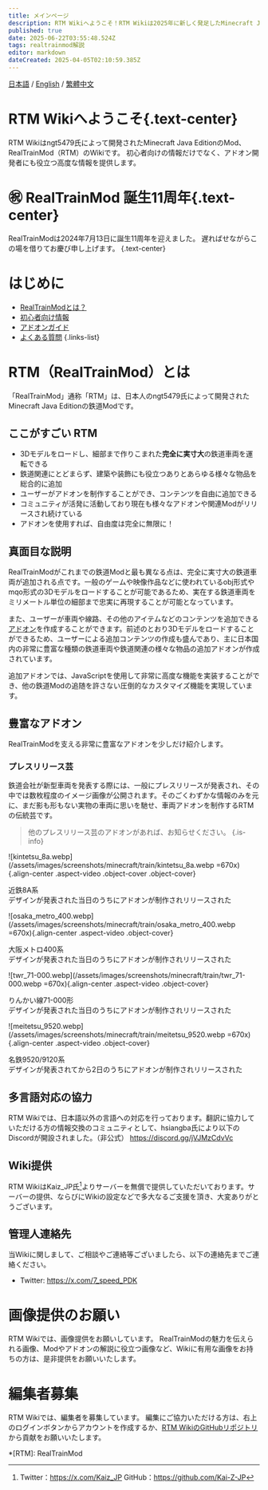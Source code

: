 ```yaml
---
title: メインページ
description: RTM Wikiへようこそ！RTM Wikiは2025年に新しく発足したMinecraft Java Editionの鉄道Mod、RealTrainMod（RTM）のWikiです。このサイトを見ればRealTrainModがわかる！
published: true
date: 2025-06-22T03:55:48.524Z
tags: realtrainmod解説
editor: markdown
dateCreated: 2025-04-05T02:10:59.385Z
---
```


[日本語](/ja/home) / [English](/en/home) / [繁體中文](/zh-tw/home)

# RTM Wikiへようこそ{.text-center}
RTM Wikiはngt5479氏によって開発されたMinecraft Java EditionのMod、RealTrainMod（RTM）のWikiです。
初心者向けの情報だけでなく、アドオン開発者にも役立つ高度な情報を提供します。

# ㊗ RealTrainMod 誕生11周年{.text-center}
RealTrainModは2024年7月13日に誕生11周年を迎えました。
遅ればせながらこの場を借りてお慶び申し上げます。
{.text-center}

# はじめに
- [RealTrainModとは？](#rtmrealtrainmodとは)
- [初心者向け情報](/ja/getting-started/)
- [アドオンガイド](/ja/addons)
- [よくある質問](/ja/faq)
{.links-list}

# RTM（RealTrainMod）とは
「RealTrainMod」通称「RTM」は、日本人のngt5479氏によって開発されたMinecraft Java Editionの鉄道Modです。

## ここがすごい RTM
- 3Dモデルをロードし、細部まで作りこまれた**完全に実寸大**の鉄道車両を運転できる
- 鉄道関連にとどまらず、建築や装飾にも役立つありとあらゆる様々な物品を総合的に追加
- ユーザーがアドオンを制作することができ、コンテンツを自由に追加できる
- コミュニティが活発に活動しており現在も様々なアドオンや関連Modがリリースされ続けている
- アドオンを使用すれば、自由度は完全に無限に！

## 真面目な説明
RealTrainModがこれまでの鉄道Modと最も異なる点は、完全に実寸大の鉄道車両が追加される点です。一般のゲームや映像作品などに使われているobj形式やmqo形式の3Dモデルをロードすることが可能であるため、実在する鉄道車両をミリメートル単位の細部まで忠実に再現することが可能となっています。

また、ユーザーが車両や線路、その他のアイテムなどのコンテンツを追加できる[アドオン](/ja/addons)を作成することができます。前述のとおり3Dモデルをロードすることができるため、ユーザーによる追加コンテンツの作成も盛んであり、主に日本国内の非常に豊富な種類の鉄道車両や鉄道関連の様々な物品の追加アドオンが作成されています。

追加アドオンでは、JavaScriptを使用して非常に高度な機能を実装することができ、他の鉄道Modの追随を許さない圧倒的なカスタマイズ機能を実現しています。

## 豊富なアドオン
RealTrainModを支える非常に豊富なアドオンを少しだけ紹介します。

### プレスリリース芸
鉄道会社が新型車両を発表する際には、一般にプレスリリースが発表され、その中では数枚程度のイメージ画像が公開されます。そのごくわずかな情報のみを元に、まだ影も形もない実物の車両に思いを馳せ、車両アドオンを制作するRTMの伝統芸です。

> 他のプレスリリース芸のアドオンがあれば、お知らせください。
{.is-info}

<div class="flex gap-4">
  <div>
    
  ![kintetsu_8a.webp](/assets/images/screenshots/minecraft/train/kintetsu_8a.webp =670x){.align-center .aspect-video .object-cover .object-cover}
  <p class="text-center">近鉄8A系<br>デザインが発表された当日のうちにアドオンが制作されリリースされた</p>
  </div>

  <div>
    
  ![osaka_metro_400.webp](/assets/images/screenshots/minecraft/train/osaka_metro_400.webp =670x){.align-center .aspect-video .object-cover}
  <p  class="text-center">大阪メトロ400系<br>デザインが発表された当日のうちにアドオンが制作されリリースされた</p>
  </div>

  <div>
    
  ![twr_71-000.webp](/assets/images/screenshots/minecraft/train/twr_71-000.webp =670x){.align-center .aspect-video .object-cover}
  <p class="text-center">りんかい線71-000形<br>デザインが発表された当日のうちにアドオンが制作されリリースされた</p>
  </div>

  <div>
    
  ![meitetsu_9520.webp](/assets/images/screenshots/minecraft/train/meitetsu_9520.webp =670x){.align-center .aspect-video .object-cover}
  <p class="text-center">名鉄9520/9120系<br>デザインが発表されてから2日のうちにアドオンが制作されリリースされた</p>
  </div>
</div>

## 多言語対応の協力
RTM Wikiでは、日本語以外の言語への対応を行っております。翻訳に協力していただける方の情報交換のコミュニティとして、hsiangba氏により以下のDiscordが開設されました。（非公式）
https://discord.gg/jVJMzCdvVc

## Wiki提供
RTM WikiはKaiz_JP氏[^1]よりサーバーを無償で提供していただいております。サーバーの提供、ならびにWikiの設定などで多大なるご支援を頂き、大変ありがとうございます。

## 管理人連絡先
当Wikiに関しまして、ご相談やご連絡等ございましたら、以下の連絡先までご連絡ください。
- Twitter: https://x.com/7_speed_PDK

# 画像提供のお願い
RTM Wikiでは、画像提供をお願いしています。
RealTrainModの魅力を伝えられる画像、Modやアドオンの解説に役立つ画像など、Wikiに有用な画像をお持ちの方は、是非提供をお願いいたします。

# 編集者募集
RTM Wikiでは、編集者を募集しています。
編集にご協力いただける方は、右上のログインボタンからアカウントを作成するか、[RTM WikiのGitHubリポジトリ](https://github.com/Builder256/RTM-Wiki) から貢献をお願いいたします。

[^1]: Twitter：https://x.com/Kaiz_JP
GitHub：https://github.com/Kai-Z-JP

*[RTM]: RealTrainMod